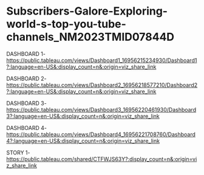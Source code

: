 # Subscribers-Galore-Exploring-world-s-top-you-tube-channels_NM2023TMID07844D


DASHBOARD 1- https://public.tableau.com/views/Dashboard1_16956215234930/Dashboard1?:language=en-US&:display_count=n&:origin=viz_share_link
 
DASHBOARD 2- https://public.tableau.com/views/Dashboard2_16956218577210/Dashboard2?:language=en-US&:display_count=n&:origin=viz_share_link

DASHBOARD 3- https://public.tableau.com/views/Dashboard3_16956220461930/Dashboard3?:language=en-US&:display_count=n&:origin=viz_share_link

DASHBOARD 4- https://public.tableau.com/views/Dashboard4_16956221708760/Dashboard4?:language=en-US&:display_count=n&:origin=viz_share_link

STORY 1- https://public.tableau.com/shared/CTFWJS63Y?:display_count=n&:origin=viz_share_link
